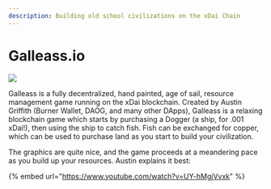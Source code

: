 ```yaml
---
description: Building old school civilizations on the xDai Chain
---
```


# Galleass.io

![](../../.gitbook/assets/galleass.io%20%281%29.png)

Galleass is a fully decentralized, hand painted, age of sail, resource management game running on the xDai blockchain. Created by Austin Griffith \(Burner Wallet, DAOG, and many other DApps\), Galleass is a relaxing blockchain game which starts by purchasing a Dogger \(a ship, for .001 xDai!\), then using the ship to catch fish. Fish can be exchanged for copper, which can be used to purchase land as you start to build your civilization. 

The graphics are quite nice, and the game proceeds at a meandering pace as you build up your resources. Austin explains it best:

{% embed url="https://www.youtube.com/watch?v=UY-hMgjVvxk" %}





